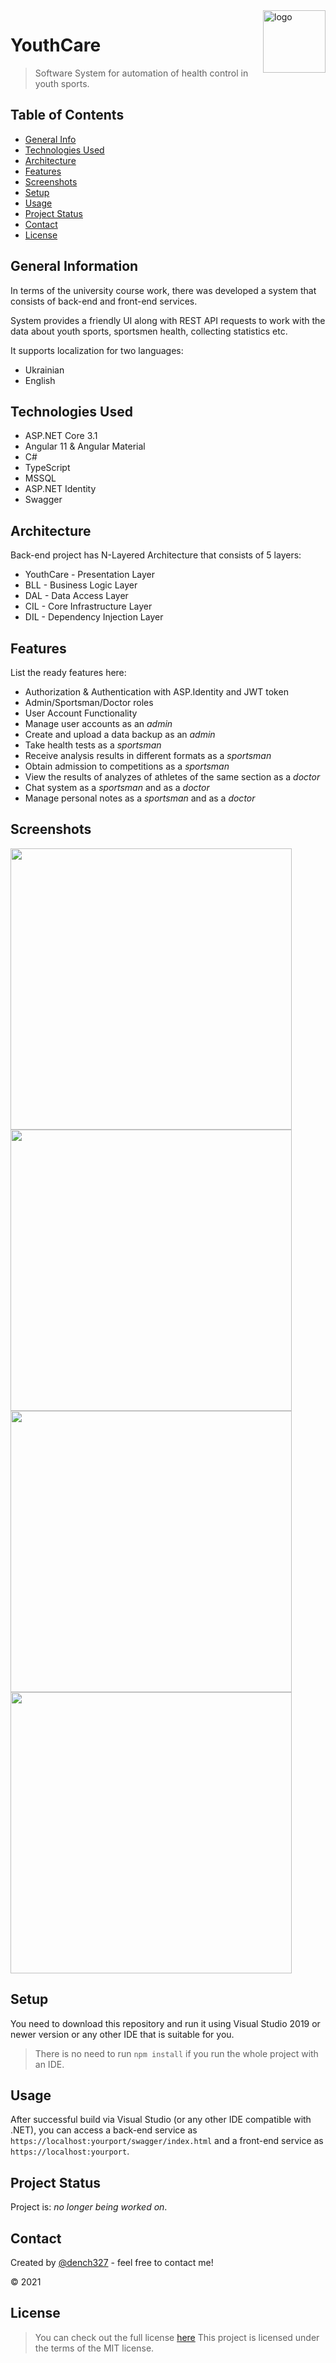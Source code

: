 <img src="https://user-images.githubusercontent.com/53062219/218428707-76f92e29-cb77-4469-aab2-ed1b38a379b0.png" alt="logo" title="logo" align="right" height="100" />

# YouthCare
> Software System for automation of health control in youth sports.

## Table of Contents
* [General Info](#general-information)
* [Technologies Used](#technologies-used)
* [Architecture](#architecture)
* [Features](#features)
* [Screenshots](#screenshots)
* [Setup](#setup)
* [Usage](#usage)
* [Project Status](#project-status)
* [Contact](#contact)
* [License](#license)

## General Information
In terms of the university course work, there was developed a system that consists of back-end and front-end services.

System provides a friendly UI along with REST API requests to work with the data about youth sports, sportsmen health, collecting statistics etc.

It supports localization for two languages: 
 - Ukrainian
 - English

## Technologies Used
- ASP.NET Core 3.1
- Angular 11 & Angular Material
- C#
- TypeScript
- MSSQL
- ASP.NET Identity
- Swagger

## Architecture
Back-end project has N-Layered Architecture that consists of 5 layers:
- YouthCare - Presentation Layer
- BLL - Business Logic Layer
- DAL - Data Access Layer
- CIL - Core Infrastructure Layer
- DIL - Dependency Injection Layer

## Features
List the ready features here:
- Authorization & Authentication with ASP.Identity and JWT token
- Admin/Sportsman/Doctor roles
- User Account Functionality
- Manage user accounts as an *admin*
- Create and upload a data backup as an *admin*
- Take health tests as a *sportsman*
- Receive analysis results in different formats as a *sportsman*
- Obtain admission to competitions as a *sportsman*
- View the results of analyzes of athletes of the same section as a *doctor*
- Chat system as a *sportsman* and as a *doctor*
- Manage personal notes as a *sportsman* and as a *doctor*

## Screenshots
<img src="https://user-images.githubusercontent.com/53062219/218435903-a66c566e-c5c8-47df-bb39-23be2757286c.png" height="450" />
<img src="https://user-images.githubusercontent.com/53062219/218435766-f5e6946e-baad-42c7-a34f-d9514cdd50fe.png" height="450" />
<img src="https://user-images.githubusercontent.com/53062219/218436176-2f800a10-f855-4c14-8689-2ad97fe5dcd3.png" height="450" />
<img src="https://user-images.githubusercontent.com/53062219/218436188-7fbec988-fb74-4fa4-a52e-24913088edd4.png" height="450" />

## Setup
You need to download this repository and run it using Visual Studio 2019 or newer version or any other IDE that is suitable for you.
> There is no need to run `npm install` if you run the whole project with an IDE.

## Usage
After successful build via Visual Studio (or any other IDE compatible with .NET), you can access a back-end service as `https://localhost:yourport/swagger/index.html`
and a front-end service as `https://localhost:yourport`.

## Project Status
Project is: _no longer being worked on_.

## Contact
Created by [@dench327](https://www.linkedin.com/in/denis-semko-551b91191) - feel free to contact me!

© 2021

## License
> You can check out the full license [here](https://github.com/DenisSemko/YouthCare/tree/master)
This project is licensed under the terms of the MIT license.
